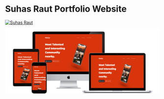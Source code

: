# Suhas Raut Portfolio Website

[![Suhas Raut](https://img.shields.io/badge/Website-Check%20It%20Out-%2300C0A3?style=for-the-badge)](https://suhas-raut.github.io/Meetup-Website/)

<img src="Images/all-devices-black.png" alt="Devices" >
